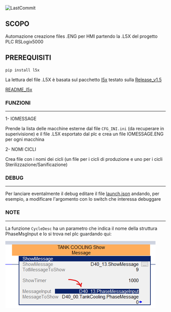 ![LastCommit](https://img.shields.io/github/last-commit/QuelloLargo83/XML_L5X)

## SCOPO

Automazione creazione files .ENG per HMI partendo la .L5X del progetto PLC RSLogix5000

## PREREQUISITI

```console
pip install l5x
```

La lettura del file .L5X è basata sul pacchetto [l5x](https://github.com/jvalenzuela/l5x)
testato sulla [Release_v1.5](Release_v1.5)

[README_l5x](https://github.com/jvalenzuela/l5x#readme)


### FUNZIONI
----------------------

1- IOMESSAGE

Prende la lista delle macchine esterne dal file `CFG_INI.ini` (da recuperare in superivisione)
e il file .L5X esportato dal plc e crea un file IOMESSAGE.ENG per ogni macchina

2- NOMI CICLI

Crea file con i nomi dei cicli (un file per i cicli di produzione e uno per i cicli Sterilizzazione/Sanificazione)


### DEBUG
-------

Per lanciare eventalmente il debug editare il file [launch.json](.vscode/launch.json) andando, per esempio, a modificare l'argomento con lo switch che interessa debuggare

### NOTE
-----

La funzione `CycleDesc` ha un parametro che indica il nome della struttura PhaseMsgInput e lo si trova nel plc guardando qui:

![phase](IMG/Phase.png)